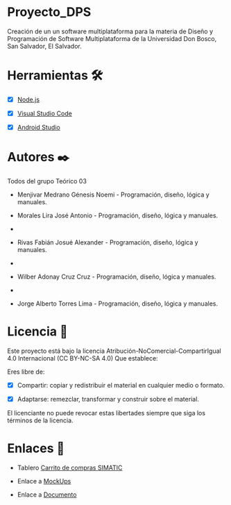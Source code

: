 # Proyecto_DPS
Creación de un un software multiplataforma para la materia de Diseño y Programación de Software Multiplataforma de la Universidad Don Bosco, San Salvador, El Salvador.

# Herramientas 🛠️
- [x] [Node.js](https://nodejs.org/es/)

- [x] [Visual Studio Code](https://code.visualstudio.com/download)

- [x] [Android Studio](https://developer.android.com/studio)

# Autores ✒️
Todos del grupo Teórico 03 
- Menjivar Medrano Génesis Noemi -  Programación, diseño, lógica y manuales.

- Morales Lira José Antonio - Programación, diseño, lógica y manuales.
- 
- Rivas Fabián Josué Alexander - Programación, diseño, lógica y manuales.
- 
- Wilber Adonay Cruz Cruz - Programación, diseño, lógica y manuales.
- 
- Jorge Alberto Torres Lima - Programación, diseño, lógica y manuales.

# Licencia 📝
Este proyecto está bajo la licencia Atribución-NoComercial-CompartirIgual 4.0 Internacional (CC BY-NC-SA 4.0) Que establece:

Eres libre de:

- [x] Compartir: copiar y redistribuir el material en cualquier medio o formato.

- [x] Adaptarse: remezclar, transformar y construir sobre el material.

El licenciante no puede revocar estas libertades siempre que siga los términos de la licencia. 


# Enlaces 🔗
- Tablero [Carrito de compras SIMATIC](https://trello.com/b/QKy9sgJq/carrito-de-compras-simatic)

- Enlace a [MockUps]()

- Enlace a [Documento]()
